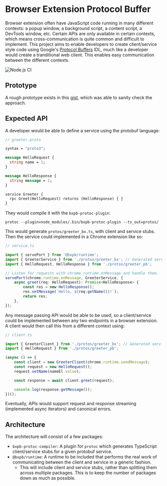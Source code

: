 # Browser Extension Protocol Buffer

Browser extension often have JavaScript code running in many different contexts: a popup window, a
background script, a content script, a DevTools window, etc. Certain APIs are only available in
certain contexts, which means cross-communication is quite common and difficult to implement. This
project aims to enable developers to create client/service style code using Google's
[Protocol Buffers](https://developers.google.com/protocol-buffers) IDL, much like a developer would
create a tranditional web client. This enables easy communication between the different contexts.

![Node.js CI](https://github.com/dgp1130/bxpb/workflows/Node.js%20CI/badge.svg?branch=master)

## Prototype

A rough prototype exists in this
[gist](https://gist.github.com/dgp1130/c4932d048eb3293c503c1acd7cf8f763), which was able to sanity
check the approach.

## Expected API

A developer would be able to define a service using the protobuf language:

```proto
// greeter.proto

syntax = "proto3";

message HelloRequest {
  string name = 1;
}

message HelloResponse {
  string message = 1;
}

service Greeter {
  rpc Greet(HelloRequest) returns (HelloResponse) { }
}
```

They would compile it with the `bxpb-protoc-plugin`:

```shell
protoc --plugin=node_modules/.bin/bxpb-protoc-plugin --ts_out=protos/
```

This would generate `protos/greeter_bx.ts`, with client and service stubs. Then the service
could implemented in a Chrome extension like so:

```typescript
// service.ts

import { servePort } from '@bxpb/runtime';
import { GreeterService } from './protos/greeter_bx'; // Generated service.
import { HelloRequest, HelloResponse } from './protos/greeter_pb';

// Listen for requests with chrome.runtime.onMessage and handle them.
servePort(chrome.runtime.onMessage, GreeterService, {
    async greet(req: HelloRequest): Promise<HelloResponse> {
        const res = new HelloResponse();
        res.setMessage(`Hello, ${req.getName()}!`);
        return res;
    },
});
```

Any message passing API would be able to be used, so a client/service could be implemented between
any two endpoints in a browser extension. A client would then call this from a different context
using:

```typescript
// client.ts

import { GreeterClient } from './protos/greeter_bx'; // Generated service.
import { HelloRequest } from './protos/greeter_pb';

(async () => {
    const client = new GreeterClient(chrome.runtime.sendMessage);
    const request = new HelloRequest();
    request.setName(nameEl.value);

    const response = await client.greet(request);

    console.log(response.getMessage());
})();
```

Eventually, APIs would support request and response streaming (implemented async iterators) and
canonical errors.

## Architecture

The architecture will consist of a few packages:

*   `bxpb-protoc-compiler`: A plugin for `protoc` which generates TypeScript client/service stubs
    for a given protobuf service.
*   `@bxpb/runtime`: A runtime to be included that performs the real work of communicating between
    the client and service in a generic fashion.
    *   This will include client and service stubs, rather than splitting them across multiple
        packages. This is to keep the number of packages down as much as possible.
